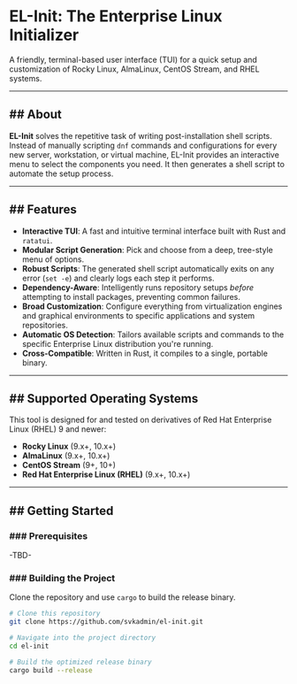 # EL-Init: The Enterprise Linux Initializer

A friendly, terminal-based user interface (TUI) for a quick setup and customization of Rocky Linux, AlmaLinux, CentOS Stream, and RHEL systems.


---

## ## About

**EL-Init** solves the repetitive task of writing post-installation shell scripts. Instead of manually scripting `dnf` commands and configurations for every new server, workstation, or virtual machine, EL-Init provides an interactive menu to select the components you need. It then generates a shell script to automate the setup process.


---

## ## Features

* **Interactive TUI**: A fast and intuitive terminal interface built with Rust and `ratatui`.
* **Modular Script Generation**: Pick and choose from a deep, tree-style menu of options.
* **Robust Scripts**: The generated shell script automatically exits on any error (`set -e`) and clearly logs each step it performs.
* **Dependency-Aware**: Intelligently runs repository setups *before* attempting to install packages, preventing common failures.
* **Broad Customization**: Configure everything from virtualization engines and graphical environments to specific applications and system repositories.
* **Automatic OS Detection**: Tailors available scripts and commands to the specific Enterprise Linux distribution you're running.
* **Cross-Compatible**: Written in Rust, it compiles to a single, portable binary.

---

## ## Supported Operating Systems

This tool is designed for and tested on derivatives of Red Hat Enterprise Linux (RHEL) 9 and newer:

* **Rocky Linux** (9.x+, 10.x+)
* **AlmaLinux** (9.x+, 10.x+)
* **CentOS Stream** (9+, 10+)
* **Red Hat Enterprise Linux (RHEL)** (9.x+, 10.x+)

---

## ## Getting Started

### ### Prerequisites

-TBD-

### ### Building the Project

Clone the repository and use `cargo` to build the release binary.

```bash
# Clone this repository
git clone https://github.com/svkadmin/el-init.git

# Navigate into the project directory
cd el-init

# Build the optimized release binary
cargo build --release
